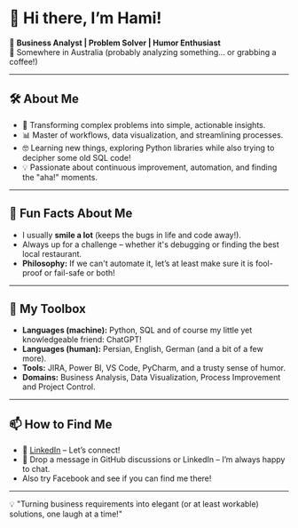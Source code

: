 # 👋 Hi there, I’m Hami!

🚀 **Business Analyst | Problem Solver | Humor Enthusiast**  
📍 Somewhere in Australia (probably analyzing something... or grabbing a coffee!)

---

## 🛠️ About Me
- 🌟 Transforming complex problems into simple, actionable insights.  
- 📊 Master of workflows, data visualization, and streamlining processes.  
- 🤓 Learning new things, exploring Python libraries while also trying to decipher some old SQL code!  
- 💡 Passionate about continuous improvement, automation, and finding the "aha!" moments.

---

## 🌟 Fun Facts About Me
- I usually **smile a lot** (keeps the bugs in life and code away!).  
- Always up for a challenge – whether it's debugging or finding the best local restaurant.  
- **Philosophy:** If we can't automate it, let’s at least make sure it is fool-proof or fail-safe or both!

---

## 🧰 My Toolbox
- **Languages (machine):** Python, SQL and of course my little yet knowledgeable friend: ChatGPT!
- **Languages (human):** Persian, English, German (and a bit of a few more).
- **Tools:** JIRA, Power BI, VS Code, PyCharm, and a trusty sense of humor.  
- **Domains:** Business Analysis, Data Visualization, Process Improvement and Project Control.

---

## 📫 How to Find Me
- 💼 [LinkedIn](https://www.linkedin.com/in/hamed-abedi-a430b037/) – Let’s connect!  
- 💬 Drop a message in GitHub discussions or LinkedIn – I’m always happy to chat.  
- Also try Facebook and see if you can find me there!

---

💡 "Turning business requirements into elegant (or at least workable) solutions, one laugh at a time!"
